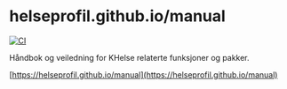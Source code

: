 # helseprofil.github.io/manual
[![CI](https://github.com/helseprofil/manual/actions/workflows/ci.yml/badge.svg)](https://github.com/helseprofil/manual/actions/workflows/ci.yml)

Håndbok og veiledning for KHelse relaterte funksjoner og pakker.

[https://helseprofil.github.io/manual](https://helseprofil.github.io/manual)


